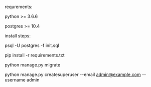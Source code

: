 requrements:

python >= 3.6.6

postgres >= 10.4

install steps:

psql -U postgres -f init.sql

pip install -r requirements.txt

python manage.py migrate

python manage.py createsuperuser --email admin@example.com --username admin
